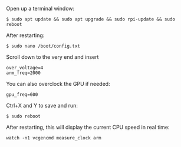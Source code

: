 Open up a terminal window:
```
$ sudo apt update && sudo apt upgrade && sudo rpi-update && sudo reboot
```

After restarting:
```
$ sudo nano /boot/config.txt
```
Scroll down to the very end and insert
 
```
over_voltage=4
arm_freq=2000
```

You can also overclock the GPU if needed: 
```
gpu_freq=600
```

Ctrl+X and Y to save and run:
```
$ sudo reboot
```

After restarting, this will display the current CPU speed in real time:
```
watch -n1 vcgencmd measure_clock arm 
```


